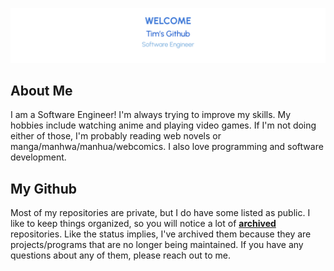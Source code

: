 ![Welcome, Tim's Github](./profile/images/gh-readme-header.png)

## About Me

I am a Software Engineer! I'm always trying to improve my skills. My hobbies include watching anime and playing video games. If I'm not doing either of those, I'm probably reading web novels or manga/manhwa/manhua/webcomics. I also love programming and software development.

## My Github

Most of my repositories are private, but I do have some listed as public. I like to keep things organized, so you will notice a lot of [**archived**](https://docs.github.com/en/repositories/archiving-a-github-repository/archiving-repositories) repositories. Like the status implies, I've archived them because they are projects/programs that are no longer being maintained. If you have any questions about any of them, please reach out to me.
